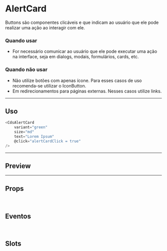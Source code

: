 # AlertCard

Buttons são componentes clicáveis e que indicam ao usuário que ele pode realizar uma ação ao interagir com ele.

### Quando usar

- For necessário comunicar ao usuário que ele pode executar uma ação na interface,
  seja em dialogs, modais, formulários, cards, etc.

### Quando não usar

- Não utilize botões com apenas ícone. Para esses casos de uso recomenda-se utilizar o IconButton.
- Em redirecionamentos para páginas externas. Nesses casos utilize links.

---

## Uso

```js
<CdsAlertCard
	variant="green"
	size="md"
	text="Lorem Ipsum"
	@click="alertCardClick = true"
/>
```

---

## Preview

<PreviewBuilder
	:component="CdsAlertCard"
	:events="cdsAlertCardEvents"
/>

---

## Props

<APITable
	name="AlertCard"
	section="props"
/>
<br />

## Eventos

<APITable
	name="AlertCard"
	section="events"
/>
<br />

## Slots

<APITable
	name="AlertCard"
	section="slots"
/>

<script setup>
import CdsAlertCard from '@/components/AlertCard.vue';

const cdsAlertCardEvents = [
	'alertCard-click'
];
</script>
